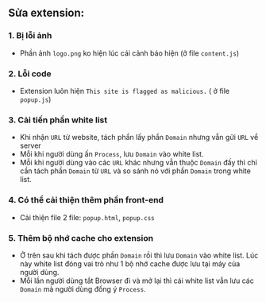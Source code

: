 ## Sửa extension:
### 1. Bị lỗi ảnh
- Phần ảnh `logo.png` ko hiện lúc cái cảnh báo hiện (ở file `content.js`)

### 2. Lỗi code
- Extension luôn hiện `This site is flagged as malicious.` ( ở file `popup.js`)

### 3. Cải tiến phần white list
- Khi nhận `URL` từ website, tách phần lấy phần `Domain` nhưng vẫn gửi `URL` về server
- Mỗi khi người dùng ấn `Process`, lưu `Domain` vào white list.
- Mỗi khi người dùng vào các `URL` khác nhưng vẫn thuộc `Domain` đấy thì chỉ cần tách phần `Domain` 
từ `URL` và so sánh nó với phần `Domain` trong white list.

### 4. Có thể cải thiện thêm phần front-end
- Cải thiện file 2 file: `popup.html`, `popup.css`

### 5. Thêm bộ nhớ cache cho extension
- Ở trên sau khi tách được phần `Domain` rồi thì lưu `Domain` vào white list. Lúc này
white list đóng vai trò như 1 bộ nhớ cache được lưu tại máy của người dùng.
- Mỗi lần người
dùng tắt Browser đi và mở lại thì cái white list vẫn lưu các `Domain` mà người dùng đồng ý `Process`.